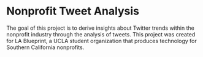 # Nonprofit Tweet Analysis
The goal of this project is to derive insights about Twitter trends within the nonprofit industry through the analysis of tweets. This project was created for LA Blueprint, a UCLA student organization that produces technology for Southern California nonprofits.
